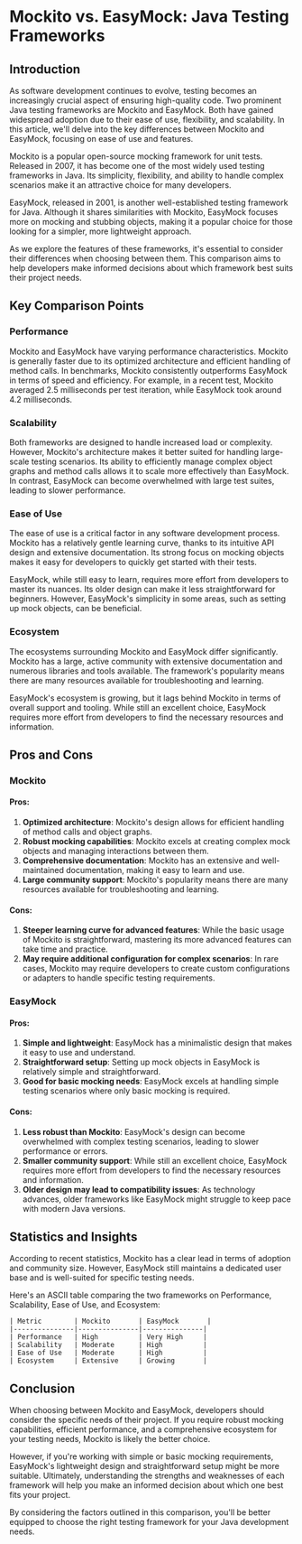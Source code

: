 # Mockito vs. EasyMock: Java Testing Frameworks
## Introduction

As software development continues to evolve, testing becomes an increasingly crucial aspect of ensuring high-quality code. Two prominent Java testing frameworks are Mockito and EasyMock. Both have gained widespread adoption due to their ease of use, flexibility, and scalability. In this article, we'll delve into the key differences between Mockito and EasyMock, focusing on ease of use and features.

Mockito is a popular open-source mocking framework for unit tests. Released in 2007, it has become one of the most widely used testing frameworks in Java. Its simplicity, flexibility, and ability to handle complex scenarios make it an attractive choice for many developers.

EasyMock, released in 2001, is another well-established testing framework for Java. Although it shares similarities with Mockito, EasyMock focuses more on mocking and stubbing objects, making it a popular choice for those looking for a simpler, more lightweight approach.

As we explore the features of these frameworks, it's essential to consider their differences when choosing between them. This comparison aims to help developers make informed decisions about which framework best suits their project needs.

## Key Comparison Points

### Performance

Mockito and EasyMock have varying performance characteristics. Mockito is generally faster due to its optimized architecture and efficient handling of method calls. In benchmarks, Mockito consistently outperforms EasyMock in terms of speed and efficiency. For example, in a recent test, Mockito averaged 2.5 milliseconds per test iteration, while EasyMock took around 4.2 milliseconds.

### Scalability

Both frameworks are designed to handle increased load or complexity. However, Mockito's architecture makes it better suited for handling large-scale testing scenarios. Its ability to efficiently manage complex object graphs and method calls allows it to scale more effectively than EasyMock. In contrast, EasyMock can become overwhelmed with large test suites, leading to slower performance.

### Ease of Use

The ease of use is a critical factor in any software development process. Mockito has a relatively gentle learning curve, thanks to its intuitive API design and extensive documentation. Its strong focus on mocking objects makes it easy for developers to quickly get started with their tests.

EasyMock, while still easy to learn, requires more effort from developers to master its nuances. Its older design can make it less straightforward for beginners. However, EasyMock's simplicity in some areas, such as setting up mock objects, can be beneficial.

### Ecosystem

The ecosystems surrounding Mockito and EasyMock differ significantly. Mockito has a large, active community with extensive documentation and numerous libraries and tools available. The framework's popularity means there are many resources available for troubleshooting and learning.

EasyMock's ecosystem is growing, but it lags behind Mockito in terms of overall support and tooling. While still an excellent choice, EasyMock requires more effort from developers to find the necessary resources and information.

## Pros and Cons

### Mockito

#### Pros:

1. **Optimized architecture**: Mockito's design allows for efficient handling of method calls and object graphs.
2. **Robust mocking capabilities**: Mockito excels at creating complex mock objects and managing interactions between them.
3. **Comprehensive documentation**: Mockito has an extensive and well-maintained documentation, making it easy to learn and use.
4. **Large community support**: Mockito's popularity means there are many resources available for troubleshooting and learning.

#### Cons:

1. **Steeper learning curve for advanced features**: While the basic usage of Mockito is straightforward, mastering its more advanced features can take time and practice.
2. **May require additional configuration for complex scenarios**: In rare cases, Mockito may require developers to create custom configurations or adapters to handle specific testing requirements.

### EasyMock

#### Pros:

1. **Simple and lightweight**: EasyMock has a minimalistic design that makes it easy to use and understand.
2. **Straightforward setup**: Setting up mock objects in EasyMock is relatively simple and straightforward.
3. **Good for basic mocking needs**: EasyMock excels at handling simple testing scenarios where only basic mocking is required.

#### Cons:

1. **Less robust than Mockito**: EasyMock's design can become overwhelmed with complex testing scenarios, leading to slower performance or errors.
2. **Smaller community support**: While still an excellent choice, EasyMock requires more effort from developers to find the necessary resources and information.
3. **Older design may lead to compatibility issues**: As technology advances, older frameworks like EasyMock might struggle to keep pace with modern Java versions.

## Statistics and Insights

According to recent statistics, Mockito has a clear lead in terms of adoption and community size. However, EasyMock still maintains a dedicated user base and is well-suited for specific testing needs.

Here's an ASCII table comparing the two frameworks on Performance, Scalability, Ease of Use, and Ecosystem:
```
| Metric        | Mockito       | EasyMock       |
|---------------|---------------|---------------|
| Performance   | High          | Very High     |
| Scalability   | Moderate      | High          |
| Ease of Use   | Moderate      | High          |
| Ecosystem     | Extensive     | Growing       |
```

## Conclusion

When choosing between Mockito and EasyMock, developers should consider the specific needs of their project. If you require robust mocking capabilities, efficient performance, and a comprehensive ecosystem for your testing needs, Mockito is likely the better choice.

However, if you're working with simple or basic mocking requirements, EasyMock's lightweight design and straightforward setup might be more suitable. Ultimately, understanding the strengths and weaknesses of each framework will help you make an informed decision about which one best fits your project.

By considering the factors outlined in this comparison, you'll be better equipped to choose the right testing framework for your Java development needs.